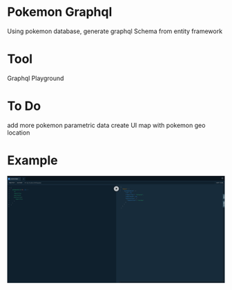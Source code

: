 # Pokemon Graphql

Using pokemon database, generate graphql Schema from entity framework

# Tool
Graphql Playground

# To Do
add more pokemon parametric data
create UI map with pokemon geo location

# Example

![](GraphQLGraphTypeFirstSingleTable/Images/Demo1.PNG)
